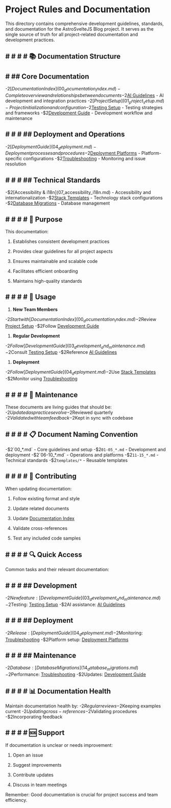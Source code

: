 
# Project Rules and Documentation

This directory contains comprehensive development guidelines, standards, and documentation for the AstroSvelteJS Blog project. It serves as the single source of truth for all project-related documentation and development practices.

## # # # # 📚 Documentation Structure

## # ## Core Documentation

  -$2[Documentation Index](00_documentation_index.md) - Complete overview and relationships between documents
  -$2[AI Guidelines](00_ai_guidelines.md) - AI development and integration practices
  -$2[Project Setup](01_project_setup.md) - Project initialization and configuration
  -$2[Testing Setup](02_testing_setup.md) - Testing strategies and frameworks
  -$2[Development Guide](03_development_and_maintenance.md) - Development workflow and maintenance

## # # # ## Deployment and Operations

  -$2[Deployment Guide](04_deployment.md) - Deployment processes and procedures
  -$2[Deployment Platforms](09_deployment_platforms.md) - Platform-specific configurations
  -$2[Troubleshooting](10_troubleshooting.md) - Monitoring and issue resolution

## # # # ## Technical Standards

  -$2[Accessibility & i18n](07_accessibility_i18n.md) - Accessibility and internationalization
  -$2[Stack Templates](13_stack_templates.md) - Technology stack configurations
  -$2[Database Migrations](14_database_migrations.md) - Database management

## # # # # 🎯 Purpose

This documentation:


1. Establishes consistent development practices


1. Provides clear guidelines for all project aspects


1. Ensures maintainable and scalable code


1. Facilitates efficient onboarding


1. Maintains high-quality standards

## # # # # 🔄 Usage


1. **New Team Members**

  -$2Start with [Documentation Index](00_documentation_index.md)
  -$2Review [Project Setup](01_project_setup.md)
  -$2Follow [Development Guide](03_development_and_maintenance.md)


1. **Regular Development**

  -$2Follow [Development Guide](03_development_and_maintenance.md)
  -$2Consult [Testing Setup](02_testing_setup.md)
  -$2Reference [AI Guidelines](00_ai_guidelines.md)


1. **Deployment**

  -$2Follow [Deployment Guide](04_deployment.md)
  -$2Use [Stack Templates](13_stack_templates.md)
  -$2Monitor using [Troubleshooting](10_troubleshooting.md)

## # # # # 🔄 Maintenance

These documents are living guides that should be:
  -$2Updated as practices evolve
  -$2Reviewed quarterly
  -$2Validated with team feedback
  -$2Kept in sync with codebase

## # # # # 📋 Document Naming Convention

  -$2`00_*.md` - Core guidelines and setup
  -$2`01-05_*.md` - Development and deployment
  -$2`06-10_*.md` - Operations and platforms
  -$2`11-15_*.md` - Technical standards
  -$2`templates/*` - Reusable templates

## # # # # 🤝 Contributing

When updating documentation:


1. Follow existing format and style


1. Update related documents


1. Update [Documentation Index](00_documentation_index.md)


1. Validate cross-references


1. Test any included code samples

## # # # # 🔍 Quick Access

Common tasks and their relevant documentation:

## # # # ## Development

  -$2New feature: [Development Guide](03_development_and_maintenance.md)
  -$2Testing: [Testing Setup](02_testing_setup.md)
  -$2AI assistance: [AI Guidelines](00_ai_guidelines.md)

## # # # ## Deployment

  -$2Release: [Deployment Guide](04_deployment.md)
  -$2Monitoring: [Troubleshooting](10_troubleshooting.md)
  -$2Platform setup: [Deployment Platforms](09_deployment_platforms.md)

## # # # ## Maintenance

  -$2Database: [Database Migrations](14_database_migrations.md)
  -$2Performance: [Troubleshooting](10_troubleshooting.md)
  -$2Updates: [Development Guide](03_development_and_maintenance.md)

## # # # # 📊 Documentation Health

Maintain documentation health by:
  -$2Regular reviews
  -$2Keeping examples current
  -$2Updating cross-references
  -$2Validating procedures
  -$2Incorporating feedback

## # # # # 🆘 Support

If documentation is unclear or needs improvement:


1. Open an issue


1. Suggest improvements


1. Contribute updates


1. Discuss in team meetings

Remember: Good documentation is crucial for project success and team efficiency.
